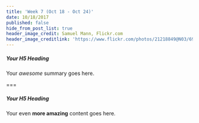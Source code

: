 ```yaml
---
title: 'Week 7 (Oct 18 - Oct 24)'
date: 10/18/2017
published: false
hide_from_post_list: true
header_image_credit: Samuel Mann, Flickr.com
header_image_creditlink: 'https://www.flickr.com/photos/21218849@N03/6968244538/'
---
```


##### Your H5 Heading
Your _awesome_ summary goes here.

===

##### Your H5 Heading
Your even **more amazing** content goes here.
